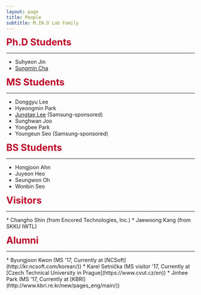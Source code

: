 ```yaml
---
layout: page
title: People
subtitle: M.IN.D Lab Family
---
```


<b><span style="font-size: 25px !important; color: #BD0026;">Ph.D Students</span></b>
<hr>

* Suhyeon Jin  
* [Sungmin Cha](https://csm9493.github.io/about/)  

<b><span style="font-size: 25px !important; color: #BD0026;">MS Students</span></b>
<hr>

* Donggyu Lee     
* Hyeongmin Park
* [Jungtae Lee](https://jungtae9lee.github.io/about/) (Samsung-sponsored)
* Sunghwan Joo
* Yongbee Park
* Youngeun Seo (Samsung-sponsored)

<b><span style="font-size: 25px !important; color: #BD0026;">BS Students</span></b>
<hr>

* Hongjoon Ahn
* Juyeon Heo
* Seungwon Oh
* Wonbin Seo   

<b><span style="font-size: 25px !important; color: #BD0026;">Visitors</span></b>
<hr>
* Changho Shin (from Encored Technologies, Inc.)
* Jaewoong Kang (from SKKU IWTL)


<b><span style="font-size: 25px !important; color: #BD0026;">Alumni</span></b>
<hr>
* Byungjoon Kwon (MS '17, Currently at [NCSoft](http://kr.ncsoft.com/korean/))
* Karel Setnička (MS visitor '17, Currently at [Czech Technical University in Prague](https://www.cvut.cz/en))
* Jinhee Park (MS '17, Currently at [KBRI](http://www.kbri.re.kr/new/pages_eng/main/))


